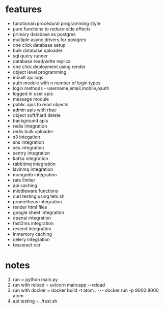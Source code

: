 # features
- functional+procedural programming style
- pure functions to reduce side effects
- primary database as postgres
- multiple async drivers for postgres
- one click database setup
- bulk database uploader
- sql query runner
- database read/write replica
- one click deployment using render
- object level programming
- inbuilt api logs
- auth module with n number of login types
- login methods - username,email,mobile,oauth
- logged in user apis
- message module
- public apis to read objects
- admin apis with rbac
- object soft/hard delete
- background apis
- redis integration
- redis bulk uploader
- s3 integation
- sns integration
- ses integration
- sentry integration
- kafka integration
- rabbitmq integration
- lavinmq integration
- mongodb integration
- rate limiter
- api caching
- middleware functions
- curl testing using tets.sh
- prometheus integration
- render html files
- google sheet integration
- openai integration
- fast2ms integration
- resend integration
- inmemory caching
- celery integration
- tesseract ocr

# notes
1. run = python main.py
2. run with reload =  uvicorn main:app --reload
3. run with docker =  docker build -t atom . --- docker run -p 8000:8000 atom
4. api testing = ./test.sh